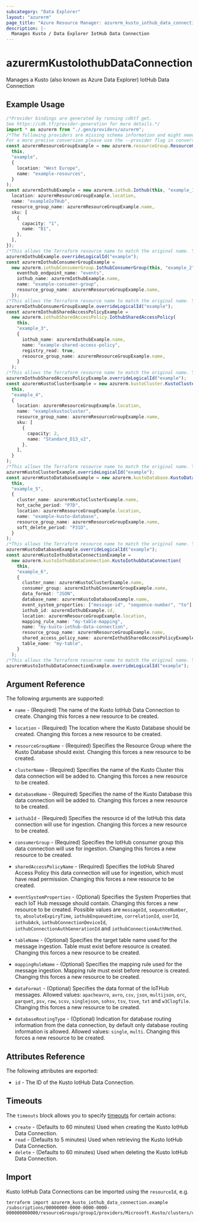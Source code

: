 ```yaml
---
subcategory: "Data Explorer"
layout: "azurerm"
page_title: "Azure Resource Manager: azurerm_kusto_iothub_data_connection"
description: |-
  Manages Kusto / Data Explorer IotHub Data Connection
---
```


# azurermKustoIothubDataConnection

Manages a Kusto (also known as Azure Data Explorer) IotHub Data Connection

## Example Usage

```typescript
/*Provider bindings are generated by running cdktf get.
See https://cdk.tf/provider-generation for more details.*/
import * as azurerm from "./.gen/providers/azurerm";
/*The following providers are missing schema information and might need manual adjustments to synthesize correctly: azurerm.
For a more precise conversion please use the --provider flag in convert.*/
const azurermResourceGroupExample = new azurerm.resourceGroup.ResourceGroup(
  this,
  "example",
  {
    location: "West Europe",
    name: "example-resources",
  }
);
const azurermIothubExample = new azurerm.iothub.Iothub(this, "example_1", {
  location: azurermResourceGroupExample.location,
  name: "exampleIoTHub",
  resource_group_name: azurermResourceGroupExample.name,
  sku: [
    {
      capacity: "1",
      name: "B1",
    },
  ],
});
/*This allows the Terraform resource name to match the original name. You can remove the call if you don't need them to match.*/
azurermIothubExample.overrideLogicalId("example");
const azurermIothubConsumerGroupExample =
  new azurerm.iothubConsumerGroup.IothubConsumerGroup(this, "example_2", {
    eventhub_endpoint_name: "events",
    iothub_name: azurermIothubExample.name,
    name: "example-consumer-group",
    resource_group_name: azurermResourceGroupExample.name,
  });
/*This allows the Terraform resource name to match the original name. You can remove the call if you don't need them to match.*/
azurermIothubConsumerGroupExample.overrideLogicalId("example");
const azurermIothubSharedAccessPolicyExample =
  new azurerm.iothubSharedAccessPolicy.IothubSharedAccessPolicy(
    this,
    "example_3",
    {
      iothub_name: azurermIothubExample.name,
      name: "example-shared-access-policy",
      registry_read: true,
      resource_group_name: azurermResourceGroupExample.name,
    }
  );
/*This allows the Terraform resource name to match the original name. You can remove the call if you don't need them to match.*/
azurermIothubSharedAccessPolicyExample.overrideLogicalId("example");
const azurermKustoClusterExample = new azurerm.kustoCluster.KustoCluster(
  this,
  "example_4",
  {
    location: azurermResourceGroupExample.location,
    name: "examplekustocluster",
    resource_group_name: azurermResourceGroupExample.name,
    sku: [
      {
        capacity: 2,
        name: "Standard_D13_v2",
      },
    ],
  }
);
/*This allows the Terraform resource name to match the original name. You can remove the call if you don't need them to match.*/
azurermKustoClusterExample.overrideLogicalId("example");
const azurermKustoDatabaseExample = new azurerm.kustoDatabase.KustoDatabase(
  this,
  "example_5",
  {
    cluster_name: azurermKustoClusterExample.name,
    hot_cache_period: "P7D",
    location: azurermResourceGroupExample.location,
    name: "example-kusto-database",
    resource_group_name: azurermResourceGroupExample.name,
    soft_delete_period: "P31D",
  }
);
/*This allows the Terraform resource name to match the original name. You can remove the call if you don't need them to match.*/
azurermKustoDatabaseExample.overrideLogicalId("example");
const azurermKustoIothubDataConnectionExample =
  new azurerm.kustoIothubDataConnection.KustoIothubDataConnection(
    this,
    "example_6",
    {
      cluster_name: azurermKustoClusterExample.name,
      consumer_group: azurermIothubConsumerGroupExample.name,
      data_format: "JSON",
      database_name: azurermKustoDatabaseExample.name,
      event_system_properties: ["message-id", "sequence-number", "to"],
      iothub_id: azurermIothubExample.id,
      location: azurermResourceGroupExample.location,
      mapping_rule_name: "my-table-mapping",
      name: "my-kusto-iothub-data-connection",
      resource_group_name: azurermResourceGroupExample.name,
      shared_access_policy_name: azurermIothubSharedAccessPolicyExample.name,
      table_name: "my-table",
    }
  );
/*This allows the Terraform resource name to match the original name. You can remove the call if you don't need them to match.*/
azurermKustoIothubDataConnectionExample.overrideLogicalId("example");

```

## Argument Reference

The following arguments are supported:

*   `name` - (Required) The name of the Kusto IotHub Data Connection to create. Changing this forces a new resource to be created.

*   `location` - (Required) The location where the Kusto Database should be created. Changing this forces a new resource to be created.

*   `resourceGroupName` - (Required) Specifies the Resource Group where the Kusto Database should exist. Changing this forces a new resource to be created.

*   `clusterName` - (Required) Specifies the name of the Kusto Cluster this data connection will be added to. Changing this forces a new resource to be created.

*   `databaseName` - (Required) Specifies the name of the Kusto Database this data connection will be added to. Changing this forces a new resource to be created.

*   `iothubId` - (Required) Specifies the resource id of the IotHub this data connection will use for ingestion. Changing this forces a new resource to be created.

*   `consumerGroup` - (Required) Specifies the IotHub consumer group this data connection will use for ingestion. Changing this forces a new resource to be created.

*   `sharedAccessPolicyName` - (Required) Specifies the IotHub Shared Access Policy this data connection will use for ingestion, which must have read permission. Changing this forces a new resource to be created.

*   `eventSystemProperties` - (Optional) Specifies the System Properties that each IoT Hub message should contain. Changing this forces a new resource to be created. Possible values are `messageId`, `sequenceNumber`, `to`, `absoluteExpiryTime`, `iothubEnqueuedtime`, `correlationId`, `userId`, `iothubAck`, `iothubConnectionDeviceId`, `iothubConnectionAuthGenerationId` and `iothubConnectionAuthMethod`.

*   `tableName` - (Optional) Specifies the target table name used for the message ingestion. Table must exist before resource is created. Changing this forces a new resource to be created.

*   `mappingRuleName` - (Optional) Specifies the mapping rule used for the message ingestion. Mapping rule must exist before resource is created. Changing this forces a new resource to be created.

*   `dataFormat` - (Optional) Specifies the data format of the IoTHub messages. Allowed values: `apacheavro`, `avro`, `csv`, `json`, `multijson`, `orc`, `parquet`, `psv`, `raw`, `scsv`, `singlejson`, `sohsv`, `tsv`, `tsve`, `txt` and `w3Clogfile`. Changing this forces a new resource to be created.

*   `databaseRoutingType` - (Optional) Indication for database routing information from the data connection, by default only database routing information is allowed. Allowed values: `single`, `multi`. Changing this forces a new resource to be created.

## Attributes Reference

The following attributes are exported:

* `id` - The ID of the Kusto IotHub Data Connection.

## Timeouts

The `timeouts` block allows you to specify [timeouts](https://www.terraform.io/language/resources/syntax#operation-timeouts) for certain actions:

* `create` - (Defaults to 60 minutes) Used when creating the Kusto IotHub Data Connection.
* `read` - (Defaults to 5 minutes) Used when retrieving the Kusto IotHub Data Connection.
* `delete` - (Defaults to 60 minutes) Used when deleting the Kusto IotHub Data Connection.

## Import

Kusto IotHub Data Connections can be imported using the `resourceId`, e.g.

```console
terraform import azurerm_kusto_iothub_data_connection.example /subscriptions/00000000-0000-0000-0000-000000000000/resourceGroups/group1/providers/Microsoft.Kusto/clusters/cluster1/databases/database1/dataConnections/dataConnection1
```
